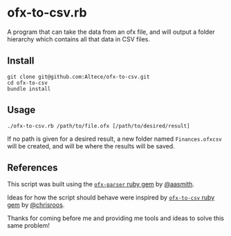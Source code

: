 # ofx-to-csv.rb

A program that can take the data from an ofx file, and will output a
folder hierarchy which contains all that data in CSV files.

## Install

    git clone git@github.com:Altece/ofx-to-csv.git
    cd ofx-to-csv
    bundle install

## Usage

    ./ofx-to-csv.rb /path/to/file.ofx [/path/to/desired/result]

If no path is given for a desired result, a new folder named `Finances.ofxcsv`
will be created, and will be where the results will be saved.

## References

This script was built using the [`ofx-parser` ruby gem][ofx-parser]
by [@aasmith][aasmith].

Ideas for how the script should behave were inspired by
[`ofx-to-csv` ruby gem][ofx-to-csv] by [@chrisroos][chrisroos].

Thanks for coming before me and providing me tools and ideas to solve this same problem!

[ofx-parser]: https://github.com/aasmith/ofx-parser.git
[ofx-to-csv]: https://github.com/chrisroos/ofx-to-csv.git

[aasmith]: https://github.com/aasmith
[chrisroos]: https://github.com/chrisroos
